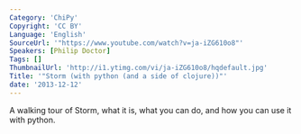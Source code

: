 ```yaml
---
Category: 'ChiPy'
Copyright: 'CC BY'
Language: 'English'
SourceUrl: '"https://www.youtube.com/watch?v=ja-iZG610o8"'
Speakers: [Philip Doctor]
Tags: []
ThumbnailUrl: 'http://i1.ytimg.com/vi/ja-iZG610o8/hqdefault.jpg'
Title: '"Storm (with python (and a side of clojure))"'
date: '2013-12-12'
---
```

A walking tour of Storm, what it is, what you can do, and how you can use it with python.